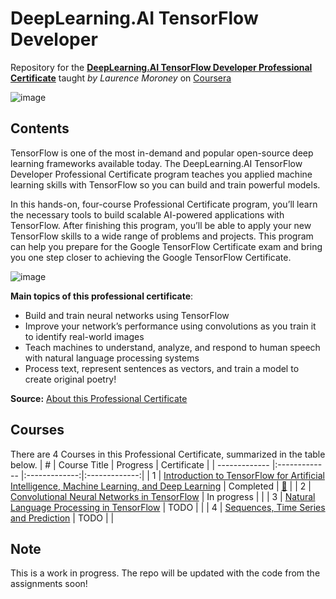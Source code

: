# DeepLearning.AI TensorFlow Developer
Repository for the [**DeepLearning.AI TensorFlow Developer Professional Certificate**](https://www.coursera.org/professional-certificates/tensorflow-in-practice) taught *by Laurence Moroney* on [Coursera](https://www.coursera.org/)

![image](https://user-images.githubusercontent.com/8168416/160711484-31b450d9-d93c-4fb4-9f86-441a952d28e2.png)

## Contents
TensorFlow is one of the most in-demand and popular open-source deep learning frameworks available today. The DeepLearning.AI TensorFlow Developer Professional Certificate program teaches you applied machine learning skills with TensorFlow so you can build and train powerful models. 

In this hands-on, four-course Professional Certificate program, you’ll learn the necessary tools to build scalable AI-powered applications with TensorFlow. After finishing this program, you’ll be able to apply your new TensorFlow skills to a wide range of problems and projects. This program can help you prepare for the Google TensorFlow Certificate exam and bring you one step closer to achieving the Google TensorFlow Certificate.

![image](https://user-images.githubusercontent.com/8168416/162971563-a15c651e-178a-443d-a655-9a2d3ad07200.png)

**Main topics of this professional certificate**:
- Build and train neural networks using TensorFlow
- Improve your network’s performance using convolutions as you train it to identify real-world images
- Teach machines to understand, analyze, and respond to human speech with natural language processing systems
- Process text, represent sentences as vectors, and train a model to create original poetry!

**Source:** [About this Professional Certificate](https://www.coursera.org/professional-certificates/tensorflow-in-practice)

## Courses
There are 4 Courses in this Professional Certificate, summarized in the table below.
| # | Course Title | Progress | Certificate |
| ------------- |:------------- |:-------------:|:-------------:|
| 1  | [Introduction to TensorFlow for Artificial Intelligence, Machine Learning, and Deep Learning](https://www.coursera.org/learn/introduction-tensorflow?specialization=tensorflow-in-practice) | Completed | [:link:](https://www.coursera.org/account/accomplishments/certificate/E7VNGPNLU36B) |
| 2  | [Convolutional Neural Networks in TensorFlow](https://www.coursera.org/learn/convolutional-neural-networks-tensorflow?specialization=tensorflow-in-practice) | In progress | |
| 3  | [Natural Language Processing in TensorFlow](https://www.coursera.org/learn/natural-language-processing-tensorflow?specialization=tensorflow-in-practice) | TODO | |
| 4  | [Sequences, Time Series and Prediction](https://www.coursera.org/learn/tensorflow-sequences-time-series-and-prediction?specialization=tensorflow-in-practice)  | TODO | |

## Note
This is a work in progress. The repo will be updated with the code from the assignments soon!
